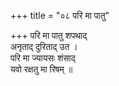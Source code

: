 +++
title = "०८ परि मा पातु"

+++
परि मा पातु शपथाद्  
अनृताद् दुरिताद् उत ।  
परि मा ज्यायसः शंसाद्  
यवो रक्षतु मा रिषम् ॥